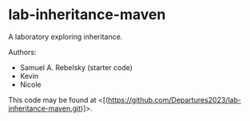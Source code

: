 # lab-inheritance-maven

A laboratory exploring inheritance.

Authors:

* Samuel A. Rebelsky (starter code)
* Kevin
* Nicole

This code may be found at <[(https://github.com/Departures2023/lab-inheritance-maven.git)]>.

